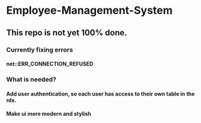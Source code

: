 # Employee-Management-System
## This repo is not yet 100% done.

### Currently fixing errors
#### net::ERR_CONNECTION_REFUSED
### What is needed?
#### Add user authentication, so each user has access to their own table in the rds.
#### Make ui more modern and stylish
